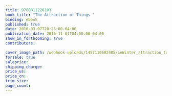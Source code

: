 ```yaml
---
title: 9780811226103
book_title: "The Attraction of Things "
binding: ebook
published: true
date: 2016-03-07T20:23:00-04:00
publication_date: 2016-11-01T04:00:00-04:00
show_in_forthcoming: true
contributors:

cover_image_path: /webhook-uploads/1457110602485/LeWinter_attraction_to_size.tiff
forsale: true
saleprice:
shipping_charge:
price_us:
price_cn:
trim_size:
page_count:
---
```



